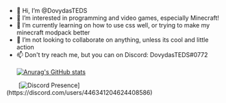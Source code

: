 - 👋 Hi, I’m @DovydasTEDS
- 👀 I’m interested in programming and video games, especially Minecraft!
- 🌱 I’m currently learning on how to use css well, or trying to make my minecraft modpack better
- 💞️ I’m not looking to collaborate on anything, unless its cool and little action
- 📫 Don't try reach me, but you can on Discord: DovydasTEDS#0772
\
\
[![Anurag's GitHub stats](https://github-readme-stats.vercel.app/api?username=DovydasTEDS&show_icons=true&theme=material-palenight&hide_border=true&bg_color=1F222E)](https://github.com/anuraghazra/github-readme-stats)  
  
  [![Discord Presence](https://lanyard.cnrad.dev/api/446341204624408586?theme=dark&idleMessage=Not%20doing%20much!)](https://discord.com/users/446341204624408586)



<!---
DovydasTEDS/DovydasTEDS is a ✨ special ✨ repository because its `README.md` (this file) appears on your GitHub profile.
You can click the Preview link to take a look at your changes.
--->
